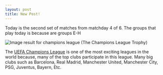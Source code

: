 ```yaml
---
layout: post
title: New Post!
---
```


Today is the second set of matches from matchday 4 of 6. The groups that play today is because are groups E-H 

<img src="https://c1.staticflickr.com/8/7061/6896933019_c904df261b_b.jpg" alt="Image result for champions league"/>
(The Champions League Trophy)



The [UEFA Champions League](https://www.uefa.com/uefachampionsleague/season=2019/matches/#/md/33577) is one of the most exciting leagues in the world because, many of the top clubs participate in this league. Many big clubs such as Barcelona, Real Madrid, Manchester United, Manchester City, PSG, Juventus, Bayern, Etc.

